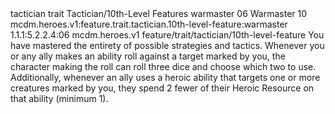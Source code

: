 <ability>
  <metadata>
    <class>tactician</class>
    <feature_type>trait</feature_type>
    <file_dpath>Tactician/10th-Level Features</file_dpath>
    <item_id>warmaster</item_id>
    <item_index>06</item_index>
    <item_name>Warmaster</item_name>
    <level>10</level>
    <scc>mcdm.heroes.v1:feature.trait.tactician.10th-level-feature:warmaster</scc>
    <scdc>1.1.1:5.2.2.4:06</scdc>
    <source>mcdm.heroes.v1</source>
    <type>feature/trait/tactician/10th-level-feature</type>
  </metadata>
  <effects>
    <effect type="mundane">You have mastered the entirety of possible strategies and tactics. Whenever you or any ally makes an ability roll against a target marked by you, the character making the roll can roll three dice and choose which two to use.
Additionally, whenever an ally uses a heroic ability that targets one or more creatures marked by you, they spend 2 fewer of their Heroic Resource on that ability (minimum 1).</effect>
  </effects>
</ability>
